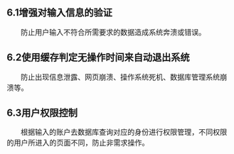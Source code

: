 ## 6.1增强对输入信息的验证
<p style="font-size:16px;">&nbsp;&nbsp;&nbsp;&nbsp;&nbsp;&nbsp;&nbsp;防止用户输入不符合所需要求的数据造成系统奔溃或错误。</p>

## 6.2使用缓存判定无操作时间来自动退出系统
<p style="font-size:16px;">&nbsp;&nbsp;&nbsp;&nbsp;&nbsp;&nbsp;&nbsp;防止出现信息泄露、网页崩溃、操作系统死机、数据库管理系统崩溃等。</p>

## 6.3用户权限控制
<p style="font-size:16px;">&nbsp;&nbsp;&nbsp;&nbsp;&nbsp;&nbsp;&nbsp;根据输入的账户去数据库查询对应的身份进行权限管理，不同权限的用户所进入的页面不同，防止非需求操作。</p>
